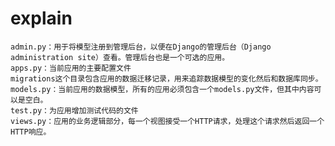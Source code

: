 # explain
    admin.py：用于将模型注册到管理后台，以便在Django的管理后台（Django administration site）查看。管理后台也是一个可选的应用。
    apps.py：当前应用的主要配置文件
    migrations这个目录包含应用的数据迁移记录，用来追踪数据模型的变化然后和数据库同步。
    models.py：当前应用的数据模型，所有的应用必须包含一个models.py文件，但其中内容可以是空白。
    test.py：为应用增加测试代码的文件
    views.py：应用的业务逻辑部分，每一个视图接受一个HTTP请求，处理这个请求然后返回一个HTTP响应。
